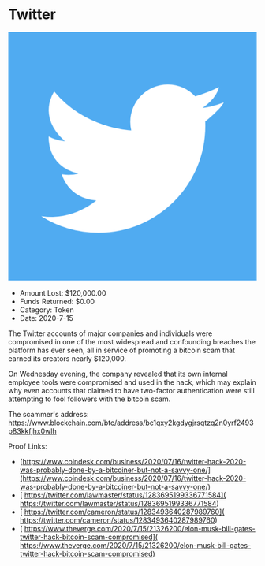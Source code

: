 # Twitter
![Twitter](/rektimages/Twitter.png)
- Amount Lost: $120,000.00
- Funds Returned: $0.00
- Category: Token
- Date: 2020-7-15

The Twitter accounts of major companies and individuals were compromised in one of the most widespread and confounding breaches the platform has ever seen, all in service of promoting a bitcoin scam that earned its creators nearly $120,000.  
  
On Wednesday evening, the company revealed that its own internal employee tools were compromised and used in the hack, which may explain why even accounts that claimed to have two-factor authentication were still attempting to fool followers with the bitcoin scam.  
  
The scammer's address:  
https://www.blockchain.com/btc/address/bc1qxy2kgdygjrsqtzq2n0yrf2493p83kkfjhx0wlh


Proof Links:
- [https://www.coindesk.com/business/2020/07/16/twitter-hack-2020-was-probably-done-by-a-bitcoiner-but-not-a-savvy-one/](https://www.coindesk.com/business/2020/07/16/twitter-hack-2020-was-probably-done-by-a-bitcoiner-but-not-a-savvy-one/)
- [ https://twitter.com/lawmaster/status/1283695199336771584]( https://twitter.com/lawmaster/status/1283695199336771584)
- [ https://twitter.com/cameron/status/1283493640287989760]( https://twitter.com/cameron/status/1283493640287989760)
- [ https://www.theverge.com/2020/7/15/21326200/elon-musk-bill-gates-twitter-hack-bitcoin-scam-compromised]( https://www.theverge.com/2020/7/15/21326200/elon-musk-bill-gates-twitter-hack-bitcoin-scam-compromised)



